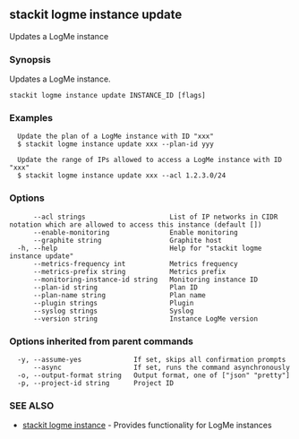 ## stackit logme instance update

Updates a LogMe instance

### Synopsis

Updates a LogMe instance.

```
stackit logme instance update INSTANCE_ID [flags]
```

### Examples

```
  Update the plan of a LogMe instance with ID "xxx"
  $ stackit logme instance update xxx --plan-id yyy

  Update the range of IPs allowed to access a LogMe instance with ID "xxx"
  $ stackit logme instance update xxx --acl 1.2.3.0/24
```

### Options

```
      --acl strings                     List of IP networks in CIDR notation which are allowed to access this instance (default [])
      --enable-monitoring               Enable monitoring
      --graphite string                 Graphite host
  -h, --help                            Help for "stackit logme instance update"
      --metrics-frequency int           Metrics frequency
      --metrics-prefix string           Metrics prefix
      --monitoring-instance-id string   Monitoring instance ID
      --plan-id string                  Plan ID
      --plan-name string                Plan name
      --plugin strings                  Plugin
      --syslog strings                  Syslog
      --version string                  Instance LogMe version
```

### Options inherited from parent commands

```
  -y, --assume-yes             If set, skips all confirmation prompts
      --async                  If set, runs the command asynchronously
  -o, --output-format string   Output format, one of ["json" "pretty"]
  -p, --project-id string      Project ID
```

### SEE ALSO

* [stackit logme instance](./stackit_logme_instance.md)	 - Provides functionality for LogMe instances

